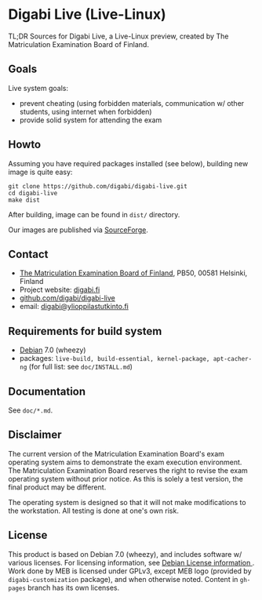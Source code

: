 Digabi Live (Live-Linux)
================================
TL;DR Sources for Digabi Live, a Live-Linux preview, created by The Matriculation Examination Board of Finland.


## Goals
Live system goals:

 * prevent cheating (using forbidden materials, communication w/ other students, using internet when forbidden)
 * provide solid system for attending the exam


## Howto
Assuming you have required packages installed (see below), building new image is quite easy:

    git clone https://github.com/digabi/digabi-live.git
    cd digabi-live
    make dist

After building, image can be found in `dist/` directory.

Our images are published via [SourceForge](http://sourceforge.net/projects/digabi/files/).


## Contact
 * [The Matriculation Examination Board of Finland](http://www.ylioppilastutkinto.fi/), PB50, 00581 Helsinki, Finland
 * Project website: [digabi.fi](http://digabi.fi/)
 * [github.com/digabi/digabi-live](https://github.com/digabi/digabi-live)
 * email: [digabi@ylioppilastutkinto.fi](mailto:digabi@ylioppilastutkinto.fi)


## Requirements for build system
 * [Debian](http://www.debian.org/) 7.0 (wheezy)
 * packages: `live-build, build-essential, kernel-package, apt-cacher-ng` (for full list: see `doc/INSTALL.md`)


## Documentation
See `doc/*.md`.


## Disclaimer
The current version of the Matriculation Examination Board's exam operating system aims to demonstrate the exam execution environment. The Matriculation Examination Board reserves the right to revise the exam operating system without prior notice.  As this is solely a test version, the final product may be different.

The operating system is designed so that it will not make modifications to the workstation. All testing is done at one's own risk.


## License
This product is based on Debian 7.0 (wheezy), and includes software w/ various licenses. For licensing information, see [Debian License information ](http://www.debian.org/legal/licenses/). Work done by MEB is licensed under GPLv3, except MEB logo (provided by `digabi-customization` package), and when otherwise noted. Content in `gh-pages` branch has its own licenses.

